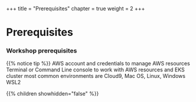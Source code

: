 +++
title = "Prerequisites"
chapter = true
weight = 2
+++

# Prerequisites

### Workshop prerequisites


{{% notice tip %}}
AWS account and credentials to manage AWS resources Terminal or Command Line console to work with AWS resources and EKS cluster
most common environments are Cloud9, Mac OS, Linux, Windows WSL2




{{% children showhidden="false" %}}
